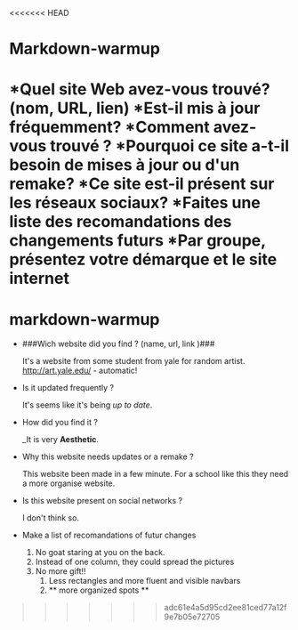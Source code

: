 <<<<<<< HEAD
# Markdown-warmup

*Quel site Web avez-vous trouvé? (nom, URL, lien)
*Est-il mis à jour fréquemment?
*Comment avez-vous trouvé ?
*Pourquoi ce site a-t-il besoin de mises à jour ou d'un remake?
*Ce site est-il présent sur les réseaux sociaux?
*Faites une liste des recomandations des changements futurs
*Par groupe, présentez votre démarque et le site internet
=======
# markdown-warmup


* ###Wich website did you find ? (name, url, link )###
    
	It's a website from some student from yale for random artist.
	http://art.yale.edu/ - automatic!
	
* Is it updated frequently ?

	It's seems like it's being *up to date*.

* How did you find it ?

	_It is very **Aesthetic**.

* Why this website needs updates or a remake ?

	This website been made in a few minute. For a school like this they need a more organise website.

* Is this website present on social networks ?

	I don't think so.

* Make a list of recomandations of futur changes

	1. No goat staring at you on the back.
	1. Instead of one column, they could spread the pictures
	1. No more gift!!
        1. Less rectangles and more fluent and visible navbars
        1. ** more organized spots ** 
>>>>>>> adc61e4a5d95cd2ee81ced77a12f9e7b05e72705

